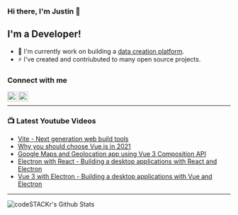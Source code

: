 ### Hi there, I'm Justin 👋

## I'm a Developer!

- 🔭 I'm currently work on building a [data creation platform](https://datatorch.io).
- ⚡ I've created and contriubuted to many open source projects.

### Connect with me

[<img align="left" alt="jsbroks | YouTube" width="22px" src="https://cdn.jsdelivr.net/npm/simple-icons@v3/icons/youtube.svg" />][youtube]
[<img align="left" alt="jsbroks | LinkedIn" width="22px" src="https://cdn.jsdelivr.net/npm/simple-icons@v3/icons/linkedin.svg" />][linkedin]

<br />

---

### 📺 Latest Youtube Videos

<!-- YOUTUBE:START -->
- [Vite - Next generation web build tools](https://www.youtube.com/watch?v=3ADapNcDLZU)
- [Why you should choose Vue.js in 2021](https://www.youtube.com/watch?v=_XErZvXXalY)
- [Google Maps and Geolocation app using Vue 3 Composition API](https://www.youtube.com/watch?v=m4ad3eEFhAo)
- [Electron with React - Building a desktop applications with React and Electron](https://www.youtube.com/watch?v=oAaS9ix8pes)
- [Vue 3 with Electron - Building a desktop applications with Vue and Electron](https://www.youtube.com/watch?v=LnRCX074VfA)
<!-- YOUTUBE:END -->

---

<img align="center" alt="codeSTACKr's Github Stats" src="https://github-readme-stats.vercel.app/api?username=jsbroks&show_icons=true&hide_border=true" >


[youtube]: https://www.youtube.com/channel/UCro4e-xxAYrgwt5cOccnE0A
[github]: https://www.github.com/jsbroks
[linkedin]: https://www.linkedin.com/in/jsbroks/
